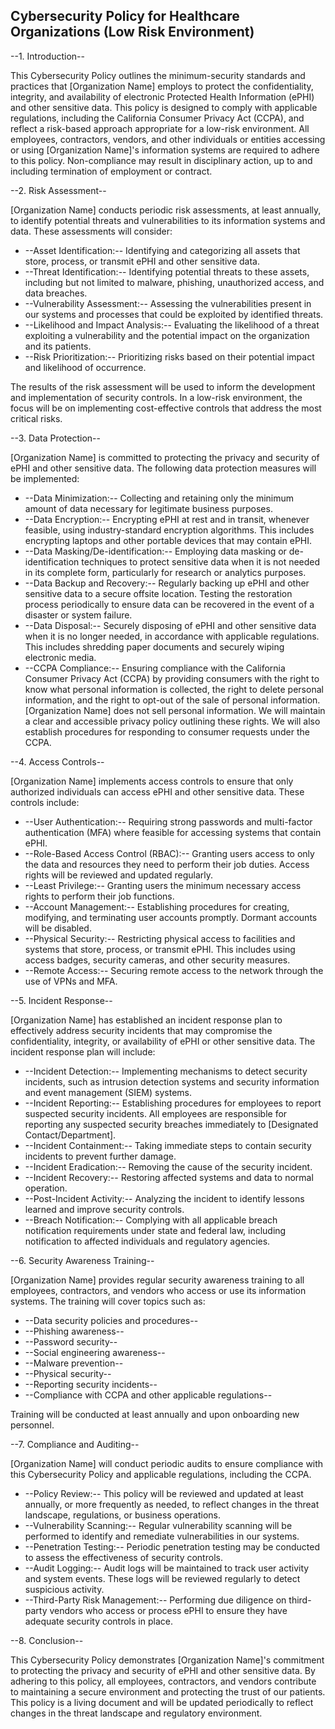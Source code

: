 ## Cybersecurity Policy for Healthcare Organizations (Low Risk Environment)

--1. Introduction--

This Cybersecurity Policy outlines the minimum-security standards and practices that [Organization Name] employs to protect the confidentiality, integrity, and availability of electronic Protected Health Information (ePHI) and other sensitive data. This policy is designed to comply with applicable regulations, including the California Consumer Privacy Act (CCPA), and reflect a risk-based approach appropriate for a low-risk environment. All employees, contractors, vendors, and other individuals or entities accessing or using [Organization Name]'s information systems are required to adhere to this policy. Non-compliance may result in disciplinary action, up to and including termination of employment or contract.

--2. Risk Assessment--

[Organization Name] conducts periodic risk assessments, at least annually, to identify potential threats and vulnerabilities to its information systems and data. These assessments will consider:

-   --Asset Identification:-- Identifying and categorizing all assets that store, process, or transmit ePHI and other sensitive data.
-   --Threat Identification:-- Identifying potential threats to these assets, including but not limited to malware, phishing, unauthorized access, and data breaches.
-   --Vulnerability Assessment:-- Assessing the vulnerabilities present in our systems and processes that could be exploited by identified threats.
-   --Likelihood and Impact Analysis:-- Evaluating the likelihood of a threat exploiting a vulnerability and the potential impact on the organization and its patients.
-   --Risk Prioritization:-- Prioritizing risks based on their potential impact and likelihood of occurrence.

The results of the risk assessment will be used to inform the development and implementation of security controls. In a low-risk environment, the focus will be on implementing cost-effective controls that address the most critical risks.

--3. Data Protection--

[Organization Name] is committed to protecting the privacy and security of ePHI and other sensitive data. The following data protection measures will be implemented:

-   --Data Minimization:-- Collecting and retaining only the minimum amount of data necessary for legitimate business purposes.
-   --Data Encryption:-- Encrypting ePHI at rest and in transit, whenever feasible, using industry-standard encryption algorithms.  This includes encrypting laptops and other portable devices that may contain ePHI.
-   --Data Masking/De-identification:-- Employing data masking or de-identification techniques to protect sensitive data when it is not needed in its complete form, particularly for research or analytics purposes.
-   --Data Backup and Recovery:-- Regularly backing up ePHI and other sensitive data to a secure offsite location. Testing the restoration process periodically to ensure data can be recovered in the event of a disaster or system failure.
-   --Data Disposal:-- Securely disposing of ePHI and other sensitive data when it is no longer needed, in accordance with applicable regulations. This includes shredding paper documents and securely wiping electronic media.
-   --CCPA Compliance:-- Ensuring compliance with the California Consumer Privacy Act (CCPA) by providing consumers with the right to know what personal information is collected, the right to delete personal information, and the right to opt-out of the sale of personal information. [Organization Name] does not sell personal information. We will maintain a clear and accessible privacy policy outlining these rights. We will also establish procedures for responding to consumer requests under the CCPA.

--4. Access Controls--

[Organization Name] implements access controls to ensure that only authorized individuals can access ePHI and other sensitive data. These controls include:

-   --User Authentication:-- Requiring strong passwords and multi-factor authentication (MFA) where feasible for accessing systems that contain ePHI.
-   --Role-Based Access Control (RBAC):-- Granting users access to only the data and resources they need to perform their job duties. Access rights will be reviewed and updated regularly.
-   --Least Privilege:-- Granting users the minimum necessary access rights to perform their job functions.
-   --Account Management:-- Establishing procedures for creating, modifying, and terminating user accounts promptly. Dormant accounts will be disabled.
-   --Physical Security:-- Restricting physical access to facilities and systems that store, process, or transmit ePHI. This includes using access badges, security cameras, and other security measures.
-   --Remote Access:-- Securing remote access to the network through the use of VPNs and MFA.

--5. Incident Response--

[Organization Name] has established an incident response plan to effectively address security incidents that may compromise the confidentiality, integrity, or availability of ePHI or other sensitive data. The incident response plan will include:

-   --Incident Detection:-- Implementing mechanisms to detect security incidents, such as intrusion detection systems and security information and event management (SIEM) systems.
-   --Incident Reporting:-- Establishing procedures for employees to report suspected security incidents. All employees are responsible for reporting any suspected security breaches immediately to [Designated Contact/Department].
-   --Incident Containment:-- Taking immediate steps to contain security incidents to prevent further damage.
-   --Incident Eradication:-- Removing the cause of the security incident.
-   --Incident Recovery:-- Restoring affected systems and data to normal operation.
-   --Post-Incident Activity:-- Analyzing the incident to identify lessons learned and improve security controls.
-   --Breach Notification:-- Complying with all applicable breach notification requirements under state and federal law, including notification to affected individuals and regulatory agencies.

--6. Security Awareness Training--

[Organization Name] provides regular security awareness training to all employees, contractors, and vendors who access or use its information systems. The training will cover topics such as:

-   --Data security policies and procedures--
-   --Phishing awareness--
-   --Password security--
-   --Social engineering awareness--
-   --Malware prevention--
-   --Physical security--
-   --Reporting security incidents--
-   --Compliance with CCPA and other applicable regulations--

Training will be conducted at least annually and upon onboarding new personnel.

--7. Compliance and Auditing--

[Organization Name] will conduct periodic audits to ensure compliance with this Cybersecurity Policy and applicable regulations, including the CCPA.

-   --Policy Review:-- This policy will be reviewed and updated at least annually, or more frequently as needed, to reflect changes in the threat landscape, regulations, or business operations.
-   --Vulnerability Scanning:-- Regular vulnerability scanning will be performed to identify and remediate vulnerabilities in our systems.
-   --Penetration Testing:-- Periodic penetration testing may be conducted to assess the effectiveness of security controls.
-   --Audit Logging:-- Audit logs will be maintained to track user activity and system events. These logs will be reviewed regularly to detect suspicious activity.
-   --Third-Party Risk Management:-- Performing due diligence on third-party vendors who access or process ePHI to ensure they have adequate security controls in place.

--8. Conclusion--

This Cybersecurity Policy demonstrates [Organization Name]'s commitment to protecting the privacy and security of ePHI and other sensitive data. By adhering to this policy, all employees, contractors, and vendors contribute to maintaining a secure environment and protecting the trust of our patients. This policy is a living document and will be updated periodically to reflect changes in the threat landscape and regulatory environment.
